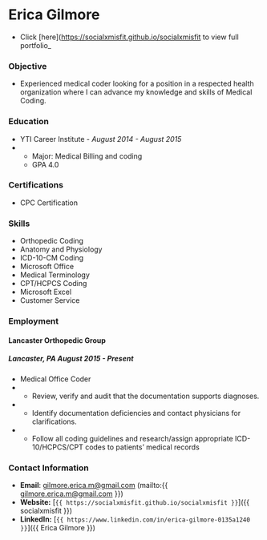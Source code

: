 # Erica Gilmore
* Click [here](https://socialxmisfit.github.io/socialxmisfit to view full portfolio_

### Objective
* Experienced medical coder looking for a position in a respected health organization where I can 
advance my knowledge and skills of Medical Coding.

### Education
* YTI Career Institute - _August 2014 - August 2015_
* * Major: Medical Billing and coding
  * GPA 4.0

### Certifications
* CPC Certification

### Skills
* Orthopedic Coding
* Anatomy and Physiology
* ICD-10-CM Coding
* Microsoft Office
* Medical Terminology
* CPT/HCPCS Coding
* Microsoft Excel
* Customer Service

### Employment
#### Lancaster Orthopedic Group 
##### Lancaster, PA August 2015 - Present
* Medical Office Coder
* * Review, verify and audit that the documentation supports diagnoses. 
* * Identify documentation deficiencies and contact physicians for clarifications.
* * Follow all coding guidelines and research/assign appropriate ICD-10/HCPCS/CPT codes
to patients’ medical records


### Contact Information
* **Email**: gilmore.erica.m@gmail.com (mailto:{{ gilmore.erica.m@gmail.com }})
* **Website:** [`{{ https://socialxmisfit.github.io/socialxmisfit }}`]({{ socialxmisfit }})
* **LinkedIn:** [`{{ https://www.linkedin.com/in/erica-gilmore-0135a1240 }}`]({{ Erica Gilmore }})
